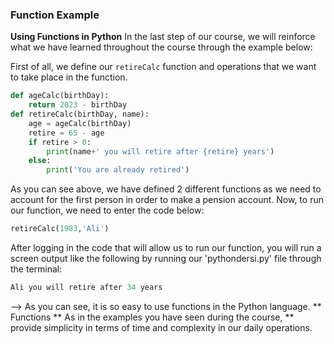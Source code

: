 ### Function Example
**Using Functions in Python** In the last step of our course, we will reinforce what we have learned throughout the course through the example below:

First of all, we define our ``retireCalc`` function and operations that we want to take place in the function.
```python
def ageCalc(birthDay):
    return 2023 - birthDay
def retireCalc(birthDay, name):
    age = ageCalc(birthDay)
    retire = 65 - age
    if retire > 0:
        print(name+' you will retire after {retire} years')
    else:
        print('You are already retired')
```
As you can see above, we have defined 2 different functions as we need to account for the first person in order to make a pension account. Now, to run our function, we need to enter the code below:
```python
retireCalc(1983,'Ali')
```
After logging in the code that will allow us to run our function, you will run a screen output like the following by running our 'pythondersi.py' file through the terminal:
```python
Ali you will retire after 34 years
```

--> As you can see, it is so easy to use functions in the Python language. ** Functions ** As in the examples you have seen during the course, ** provide simplicity in terms of time and complexity in our daily operations.
